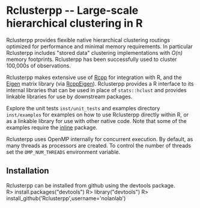 # Rclusterpp -- Large-scale hierarchical clustering in R

Rclusterpp provides flexible native hierarchical clustering routings optimized
for performance and minimal memory requirements. In particular Rclusterpp
includes "stored data" clustering implementations with *O(n)* memory
footprints. Rclusterpp has been successfully used to cluster 100,000s of observations.

Rclusterpp makes extensive use of
[Rcpp](http://dirk.eddelbuettel.com/code/rcpp.html) for integration with R, and
the [Eigen](http://eigen.tuxfamily.org) matrix library (via
[RcppEigen](http://cran.r-project.org/web/packages/RcppEigen/index.html)).
Rclusterpp provides a R interface to its internal libraries that can be used in
place of `stats::hclust` and provides linkable libraries for use by downstream packages.

Explore the unit tests `inst/unit_tests` and examples directory `inst/examples`
for examples on how to use Rclusterpp directly within R, or as a linkable	library 
for use with other native code. Note that some of the examples
require the [inline](http://cran.r-project.org/web/packages/inline/index.html) package.

Rclusterpp uses OpenMP internally for concurrent execution. By default, as many
threads as processors are created. To control the number of threads set the
`OMP_NUM_THREADS` environment variable.

## Installation
Rclusterpp can be installed from github using the devtools package.  
 R> install.packages("devtools")
 R> library("devtools")
 R> install_github('Rclusterpp',username='nolanlab')

